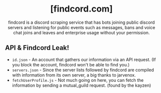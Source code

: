 <div align="center">

# [findcord.com]
 
findcord is a discord scraping service that has bots joining public discord servers and listening for public events such as messages, bans and voice chat joins and leaves and enterprise usage without your permission.
</div>

## API & Findcord Leak!

- `id.json` - An account that gathers our information via an API request. (If you block the account, findcord won't be able to find you.)
- `servers.json` - Since the server lists followed by findcord are compiled with information from its own server, a big thanks to jarvenox.
- `fetchUserProfile.js` - Not much going on here, you can fetch the information by sending a mutual_guild request. (found by the kayzen)


